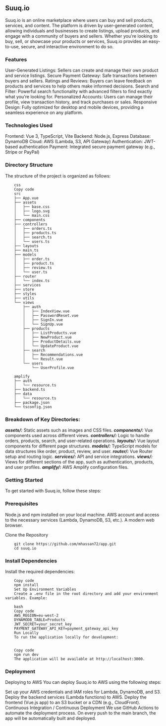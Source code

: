 ## Suuq.io
Suuq.io is an online marketplace where users can buy and sell products, services, and content. The platform is driven by user-generated content, allowing individuals and businesses to create listings, upload products, and engage with a community of buyers and sellers. Whether you're looking to buy, sell, or showcase your products or services, Suuq.io provides an easy-to-use, secure, and interactive environment to do so.

### Features
User-Generated Listings: Sellers can create and manage their own product and service listings.
Secure Payment Gateway: Safe transactions between buyers and sellers.
Ratings and Reviews: Buyers can leave feedback on products and services to help others make informed decisions.
Search and Filter: Powerful search functionality with advanced filters to find exactly what you're looking for.
Personalized Accounts: Users can manage their profile, view transaction history, and track purchases or sales.
Responsive Design: Fully optimized for desktop and mobile devices, providing a seamless experience on any platform.

### Technologies Used
Frontend: Vue 3, TypeScript, Vite
Backend: Node.js, Express
Database: DynamoDB
Cloud: AWS (Lambda, S3, API Gateway)
Authentication: JWT-based authentication
Payment: Integrated secure payment gateway (e.g., Stripe or PayPal)

### Directory Structure
The structure of the project is organized as follows:

        css
        Copy code
        src
        ├── App.vue
        ├── assets
        │   ├── base.css
        │   ├── logo.svg
        │   └── main.css
        ├── components
        ├── controllers
        │   ├── orders.ts
        │   ├── products.ts
        │   ├── search.ts
        │   └── users.ts
        ├── layouts
        ├── main.ts
        ├── models
        │   ├── order.ts
        │   ├── product.ts
        │   ├── review.ts
        │   └── user.ts
        ├── router
        │   └── index.ts
        ├── services
        ├── store
        ├── styles
        ├── utils
        └── views
            ├── auth
            │   ├── IndexView.vue
            │   ├── PasswordReset.vue
            │   ├── SignIn.vue
            │   └── SignUp.vue
            ├── products
            │   ├── ListProducts.vue
            │   ├── NewProduct.vue
            │   ├── ProductDetails.vue
            │   └── UpdateProduct.vue
            ├── search
            │   ├── Recommendations.vue
            │   └── Result.vue
            └── users
                └── UserProfile.vue

        amplify
        ├── auth
        │   └── resource.ts
        ├── backend.ts
        ├── data
        │   └── resource.ts
        ├── package.json
        └── tsconfig.json


### Breakdown of Key Directories:
***assets/:*** Static assets such as images and CSS files.
***components/:*** Vue components used across different views.
***controllers/:*** Logic to handle orders, products, search, and user-related operations.
***layouts/:*** Vue layout components for different page structures.
***models/:*** TypeScript models for data structures like order, product, review, and user.
***router/:*** Vue Router setup and routing logic.
***services/:*** API and service integrations.
***views/:*** Views for different sections of the app, such as authentication, products, and user profiles.
***amplify/:*** AWS Amplify configuration files.

### Getting Started
To get started with Suuq.io, follow these steps:

### Prerequisites
Node.js and npm installed on your local machine.
AWS account and access to the necessary services (Lambda, DynamoDB, S3, etc.).
A modern web browser.

Clone the Repository

        git clone https://github.com/mhassan72/app.git
        cd suuq.io

### Install Dependencies
Install the required dependencies:

        Copy code
        npm install
        Set Up Environment Variables
        Create a .env file in the root directory and add your environment variables. Example:

        bash
        Copy code
        AWS_REGION=eu-west-2
        DYNAMODB_TABLE=Products
        JWT_SECRET=your_secret_key
        PAYMENT_GATEWAY_API_KEY=payment_gateway_api_key
        Run Locally
        To run the application locally for development:


        Copy code
        npm run dev
        The application will be available at http://localhost:3000.

### Deployment
Deploying to AWS
You can deploy Suuq.io to AWS using the following steps:

Set up your AWS credentials and IAM roles for Lambda, DynamoDB, and S3.
Deploy the backend services (Lambda functions) to AWS.
Deploy the frontend (Vue.js app) to an S3 bucket or a CDN (e.g., CloudFront).
Continuous Integration / Continuous Deployment
We use GitHub Actions to automate the deployment process. On every push to the main branch, the app will be automatically built and deployed.

